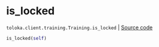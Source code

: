 # is_locked
`toloka.client.training.Training.is_locked` | [Source code](https://github.com/Toloka/toloka-kit/blob/v1.2.2/src/client/training.py#L126)

```python
is_locked(self)
```

